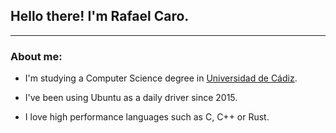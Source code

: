 <h2>
	Hello there! I'm Rafael Caro.
</h2>

---

<h3>
	About me:
</h3>

- I'm studying a Computer Science degree in <a href="https://www.uca.es">Universidad de Cádiz</a>.

- I've been using Ubuntu as a daily driver since 2015.

- I love high performance languages such as C, C++ or Rust.
